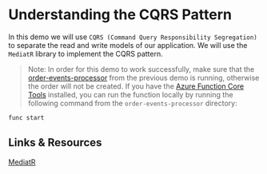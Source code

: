 # Understanding the CQRS Pattern

In this demo we will use `CQRS (Command Query Responsibility Segregation)` to separate the read and write models of our application. We will use the `MediatR` library to implement the CQRS pattern.

>Note: In order for this demo to work successfully, make sure that the [order-events-processor](../04-feed-event-sourcing/order-events-processor/) from the previous demo is running, otherwise the order will not be created. If you have the [Azure Function Core Tools](https://learn.microsoft.com/en-us/azure/azure-functions/functions-run-local?tabs=windows%2Cisolated-process%2Cnode-v4%2Cpython-v2%2Chttp-trigger%2Ccontainer-apps&pivots=programming-language-csharp) installed, you can run the function locally by running the following command from the `order-events-processor` directory:

```bash
func start
```

## Links & Resources

[MediatR](https://github.com/jbogard/MediatR)